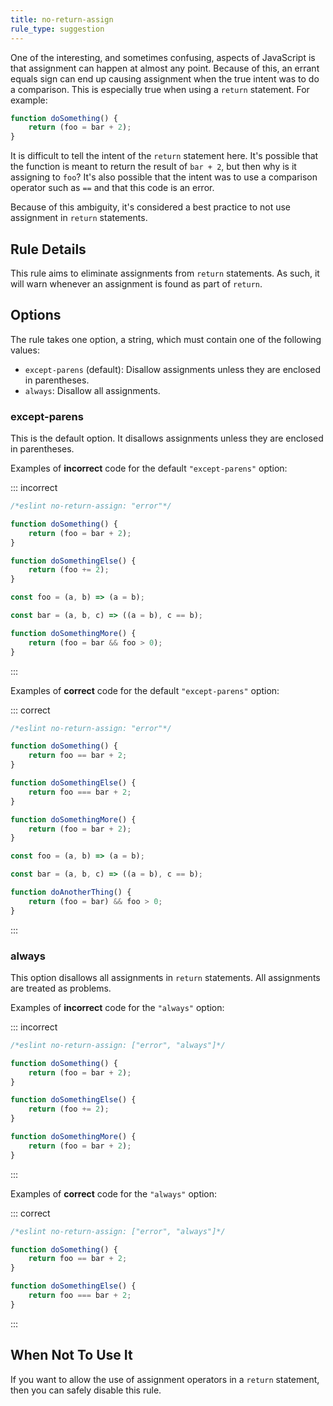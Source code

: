 ```yaml
---
title: no-return-assign
rule_type: suggestion
---
```


One of the interesting, and sometimes confusing, aspects of JavaScript is that assignment can happen at almost any point. Because of this, an errant equals sign can end up causing assignment when the true intent was to do a comparison. This is especially true when using a `return` statement. For example:

```js
function doSomething() {
    return (foo = bar + 2);
}
```

It is difficult to tell the intent of the `return` statement here. It's possible that the function is meant to return the result of `bar + 2`, but then why is it assigning to `foo`? It's also possible that the intent was to use a comparison operator such as `==` and that this code is an error.

Because of this ambiguity, it's considered a best practice to not use assignment in `return` statements.

## Rule Details

This rule aims to eliminate assignments from `return` statements. As such, it will warn whenever an assignment is found as part of `return`.

## Options

The rule takes one option, a string, which must contain one of the following values:

-   `except-parens` (default): Disallow assignments unless they are enclosed in parentheses.
-   `always`: Disallow all assignments.

### except-parens

This is the default option.
It disallows assignments unless they are enclosed in parentheses.

Examples of **incorrect** code for the default `"except-parens"` option:

::: incorrect

```js
/*eslint no-return-assign: "error"*/

function doSomething() {
    return (foo = bar + 2);
}

function doSomethingElse() {
    return (foo += 2);
}

const foo = (a, b) => (a = b);

const bar = (a, b, c) => ((a = b), c == b);

function doSomethingMore() {
    return (foo = bar && foo > 0);
}
```

:::

Examples of **correct** code for the default `"except-parens"` option:

::: correct

```js
/*eslint no-return-assign: "error"*/

function doSomething() {
    return foo == bar + 2;
}

function doSomethingElse() {
    return foo === bar + 2;
}

function doSomethingMore() {
    return (foo = bar + 2);
}

const foo = (a, b) => (a = b);

const bar = (a, b, c) => ((a = b), c == b);

function doAnotherThing() {
    return (foo = bar) && foo > 0;
}
```

:::

### always

This option disallows all assignments in `return` statements.
All assignments are treated as problems.

Examples of **incorrect** code for the `"always"` option:

::: incorrect

```js
/*eslint no-return-assign: ["error", "always"]*/

function doSomething() {
    return (foo = bar + 2);
}

function doSomethingElse() {
    return (foo += 2);
}

function doSomethingMore() {
    return (foo = bar + 2);
}
```

:::

Examples of **correct** code for the `"always"` option:

::: correct

```js
/*eslint no-return-assign: ["error", "always"]*/

function doSomething() {
    return foo == bar + 2;
}

function doSomethingElse() {
    return foo === bar + 2;
}
```

:::

## When Not To Use It

If you want to allow the use of assignment operators in a `return` statement, then you can safely disable this rule.
